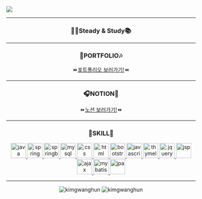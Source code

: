 <img src="https://capsule-render.vercel.app/api?type=venom&color=778899&height=200&section=header&text=광훈's&nbsp;GitHub&fontSize=90" />
<hr>
<h3 align="center">🚶‍♂️Steady & Study📚</h3>
<hr>
<h3 align="center">🎵PORTFOLIO🎶</h3>
<p align="center">⏩<a href="https://kimgwanghun.notion.site/PORTFOLIO-3777d981276745c3b839c68e0f414bfb?pvs=4">포트폴리오 보러가기!</a>⏪</p>
<hr>
<h3 align="center">🎧NOTION🎸</h3>
<p align="center">⏩<a href="https://lumpy-newsboy-52b.notion.site/STUDY-a0d1153c3a994a199d546ca8f4564ca3?pvs=4">노션 보러가기!</a>⏪</p>
<hr>
<h3 align="center">🎤SKILL🎹</h3>
<p align="center">
  <a href="https://www.java.com/ko/" target="_blank" rel="noreferrer"> <img src="https://noticon-static.tammolo.com/dgggcrkxq/image/upload/v1566913897/noticon/xbvewg1m3azbpnrzck1k.png" alt="java" width="40" height="40"/> </a>
  <a href="https://spring.io/" target="_blank" rel="noreferrer"> <img src="https://noticon-static.tammolo.com/dgggcrkxq/image/upload/v1566778017/noticon/ytjm1rralodyhvuggrpu.png" alt="spring" width="40" height="40"/> </a>
  <a href="https://spring.io/projects/spring-boot" target="_blank" rel="noreferrer"> <img src="https://noticon-static.tammolo.com/dgggcrkxq/image/upload/v1567008187/noticon/m4oad4rbf65fjszx0did.png" alt="springboot" width="40" height="40"/> </a>
  <a href="https://www.mysql.com/" target="_blank" rel="noreferrer"> <img src="https://noticon-static.tammolo.com/dgggcrkxq/image/upload/v1603423163/noticon/az0cvs28lm7gxoowlsva.png" alt="mysql" width="40" height="40"/> </a>
  <a href="https://www.w3schools.com/css/" target="_blank" rel="noreferrer"> <img src="https://noticon-static.tammolo.com/dgggcrkxq/image/upload/v1566912109/noticon/puksfce6wca36hes1vom.png" alt="css" width="40" height="40"/> </a>
  <a href="https://www.w3schools.com/html/default.asp" target="_blank" rel="noreferrer"> <img src="https://noticon-static.tammolo.com/dgggcrkxq/image/upload/v1566995514/noticon/jufppyr8htislboas4ve.png" alt="html" width="40" height="40"/> </a>
  <a href="https://getbootstrap.kr/" target="_blank" rel="noreferrer"> <img src="https://noticon-static.tammolo.com/dgggcrkxq/image/upload/v1567128495/noticon/gpkdob34yhkxoo7cyyqv.png" alt="bootstrap" width="40" height="40"/> </a>
  <a href="https://www.w3schools.com/js/default.asp" target="_blank" rel="noreferrer"> <img src="https://noticon-static.tammolo.com/dgggcrkxq/image/upload/v1629279836/noticon/qopgwljhqw2ezqxnfjpe.png" alt="javascript" width="40" height="40"/> </a>
  <a href="https://www.thymeleaf.org/" target="_blank" rel="noreferrer"> <img src="https://noticon-static.tammolo.com/dgggcrkxq/image/upload/v1592435734/noticon/ovcserf615eo3sbcbv8b.png" alt=thymeleaf"" width="40" height="40"/> </a>
  <a href="https://jquery.com/" target="_blank" rel="noreferrer"> <img src="https://noticon-static.tammolo.com/dgggcrkxq/image/upload/v1567128552/noticon/mksvojnxnqtvdwrhttce.png" alt="jquery" width="40" height="40"/> </a>
  <a href="https://namu.wiki/w/JSP" target="_blank" rel="noreferrer"> <img src="https://noticon-static.tammolo.com/dgggcrkxq/image/upload/v1592435019/noticon/z0s5osjhwlxpeo6pxslv.png" alt="jsp" width="40" height="40"/> </a>
  <a href="https://tcpschool.com/jquery/jq_ajax_method" target="_blank" rel="noreferrer"> <img src="https://noticon-static.tammolo.com/dgggcrkxq/image/upload/v1623252802/noticon/dwhdor3qcwlynwmnqsxy.png" alt="ajax" width="40" height="40"/> </a>
  <a href="https://mybatis.org/mybatis-3/" target="_blank" rel="noreferrer"> <img src="https://noticon-static.tammolo.com/dgggcrkxq/image/upload/v1592435324/noticon/judba41udt3wtirdj4ek.png" alt="mybatis" width="40" height="40"/> </a>
  <a href="https://spring.io/projects/spring-data-jpa" target="_blank" rel="noreferrer"> <img src="https://noticon-static.tammolo.com/dgggcrkxq/image/upload/v1609094551/noticon/gkcjchloc7f7khlsyyyy.png" alt="jpa" width="40" height="40"/> </a>
</p>
<hr>
<div align="center">
<img src="https://github-readme-stats.vercel.app/api/top-langs?username=kimgwanghun&show_icons=true&locale=en&layout=compact" alt="kimgwanghun" />
<img src="https://github-readme-stats.vercel.app/api?username=kimgwanghun&show_icons=true&locale=en" alt="kimgwanghun" />
</div>
